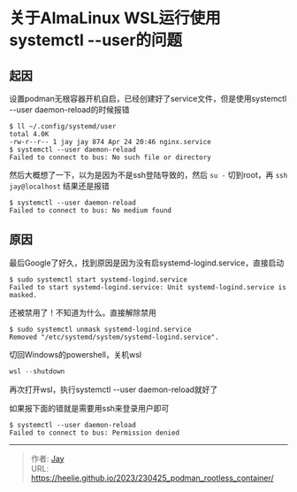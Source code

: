 # 关于AlmaLinux WSL运行使用systemctl --user的问题


## 起因
设置podman无根容器开机自启，已经创建好了service文件，但是使用systemctl --user daemon-reload的时候报错
```shell
$ ll ~/.config/systemd/user
total 4.0K
-rw-r--r-- 1 jay jay 874 Apr 24 20:46 nginx.service
$ systemctl --user daemon-reload
Failed to connect to bus: No such file or directory
```

然后大概想了一下，以为是因为不是ssh登陆导致的，然后 `su -` 切到root，再 `ssh jay@localhost` 结果还是报错

```shell
$ systemctl --user daemon-reload
Failed to connect to bus: No medium found
```

## 原因
最后Google了好久，找到原因是因为没有启systemd-logind.service，直接启动
```shell
$ sudo systemctl start systemd-logind.service
Failed to start systemd-logind.service: Unit systemd-logind.service is masked.
```
还被禁用了！不知道为什么。直接解除禁用
```shell
$ sudo systemctl unmask systemd-logind.service
Removed "/etc/systemd/system/systemd-logind.service".
```
切回Windows的powershell，关机wsl
```powershell
wsl --shutdown
```
再次打开wsl，执行systemctl --user daemon-reload就好了

如果报下面的错就是需要用ssh来登录用户即可
```shell
$ systemctl --user daemon-reload
Failed to connect to bus: Permission denied
```


---

> 作者: [Jay](https://github.com/Heelie)  
> URL: https://heelie.github.io/2023/230425_podman_rootless_container/  

